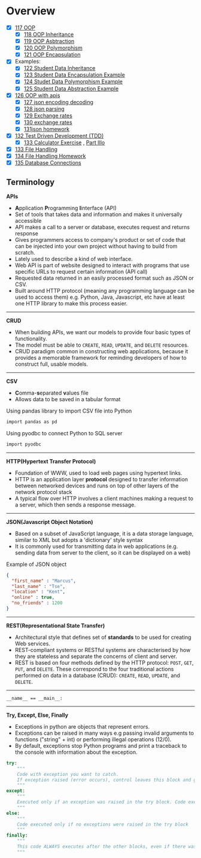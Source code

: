 # Overview
- [x] [117 OOP](https://github.com/marwai/oop)   
    - [x] [118 OOP Inheritance](https://github.com/marwai/oop_inheritance)
    - [x] [119 OOP Asbtraction](https://github.com/marwai/oop_abstraction)
    - [x] [120 OOP Polymorphism](https://github.com/marwai/oop_polymorphism)
    - [x] [121 OOP Encapsulation](https://github.com/marwai/DevOps/tree/master/oop_encapsulation)
- [x] Examples: 
    - [x] [122 Student Data Inheritance](https://github.com/marwai/student_data_inheritance)
    - [x] [123 Student Data Encapsulation Example](https://github.com/marwai/DevOps/tree/master/student_data_encapsulation)
    - [x] [124 Studet Data Polymorphism Example](https://github.com/marwai/student_data_polymorphism)
    - [x] [125 Student Data Abstraction Example](https://github.com/marwai/student_data_abstraction)     
- [x] [126 OOP with apis](https://github.com/marwai/oop_with_apis)  
    - [x] [127 json encoding decoding](https://github.com/marwai/oop_with_apis/json_encoding_decoding.py)
    - [x] [128 json parsing](https://github.com/marwai/DevOps/blob/master/oop_with_apis/json_parsing_with_api.py)
    - [x] [129 Exchange rates](https://github.com/marwai/DevOps/blob/master/oop_with_apis/json_exchange_rates.py)
    - [x] [130 exchange rates](https://github.com/marwai/DevOps/blob/master/oop_with_apis/exchange_rates.json) 
    - [x] [131json homework](https://github.com/marwai/DevOps/blob/master/oop_with_apis/json_api_homework.py)
- [x] [132 Test Driven Development (TDD)](https://github.com/marwai/DevOps/tree/master/python_tdd_pytest)
    - [x] [133 Calculator Exercise](https://github.com/marwai/DevOps/blob/master/devops_training/week_4_python_week_project/day_three/in_class_calc.py) , [Part IIlo](https://github.com/marwai/DevOps/blob/master/devops_training/week_4_python_week_project/day_three/in_class_calc_test.py)
- [x] [133 File Handling](https://github.com/marwai/DevOps/tree/master/filehandlingclasses)
- [x] [134 File Handling Homework](https://github.com/marwai/DevOps/tree/master/filehandlingclasshomework) 
- [x] [135 Database Connections](https://github.com/marwai/DevOps/tree/master/database_connections)

## Terminology

**APIs**
- **A**pplication **P**rogramming **I**interface (API)
- Set of tools that takes data and information and makes it universally accessible
- API makes a call to a server or database, executes request and returns response
- Gives programmers access to company's product or set of code that can be injected into your own project without having to build from scratch.
- Lately used to describe a kind of web interface.
- Web API is part of website designed to interact with programs that use specific URLs to request certain information (API call)
- Requested data returned in an easily processed format such as JSON or CSV.
- Built around HTTP protocol (meaning any programming language can be used to access them) e.g. Python, Java, Javascript, etc have at least one HTTP library to make this process easier.

---

**CRUD**
- When building APIs, we want our models to provide four basic types of functionality.
- The model must be able to `CREATE`, `READ`, `UPDATE`, and `DELETE` resources.
- CRUD paradigm common in constructing web applications, because it provides a memorable framework for reminding developers of how to construct full, usable models.

---
**CSV**
- **C**omma-**s**eparated **v**alues file
- Allows data to be saved in a tabular format 

Using pandas library to import CSV file into Python 
```bash
import pandas as pd
```

Using pyodbc to connect Python to SQL server
```bash
import pyodbc
```
---

**HTTP(Hypertext Transfer Protocol)**
- Foundation of WWW, used to load web pages using hypertext links.
- HTTP is an application layer **protocol** designed to transfer information between networked devices and runs on top of other layers of the network protocol stack
- A typical flow over HTTP involves a client machines making a request to a server, which then sends a response message.

---

**JSON(Javascript Object Notation)**
- Based on a subset of JavaScript language, it is a data storage language, similar to XML but adopts a 'dictionary' style syntax
- It is commonly used for transmitting data in web applications (e.g. sending data from server to the client, so it can be displayed on a web)

Example of JSON object
```json
{
  "first_name" : "Marcus",
  "last_name" : "Tse",
  "location" : "Kent",
  "online" : true,
  "no_friends" : 1200
}
```

---
**REST(Representational State Transfer)**
- Architectural style that defines set of **standards** to be used for creating Web services.
- REST-compliant systems or RESTful systems are characterised by how they are stateless and separate the concerns of client and server.
- REST is based on four methods defined by the HTTP protocol: `POST`, `GET`, `PUT`, and `DELETE`. These correspond to the four traditional actions performed on data in a database (CRUD): `CREATE`, `READ`, `UPDATE`, and `DELETE`.
---


`__name__ == __main__:`

---

**Try, Except, Else, Finally**
- Exceptions in python are objects that represent errors.
- Exceptions can be raised in many ways e.g passing invalid arguments to functions ("string" + int) or performing illegal operations (12/0).
- By default, exceptions stop Python programs and print a traceback to the console with information about the exception.

```python
try:
    """
    Code with exception you want to catch. 
    If exception raised (error occurs), control leaves this block and goes to except block
    """
except:
    """
    Executed only if an exception was raised in the try block. Code executed in this block is like normal code. 
    """
else:
    """
    Code executed only if no exceptions were raised in the try block
    """
finally:
    """
    This code ALWAYS executes after the other blocks, even if there was an uncaught exception or a return statement in one of the other blocks.
    """
```